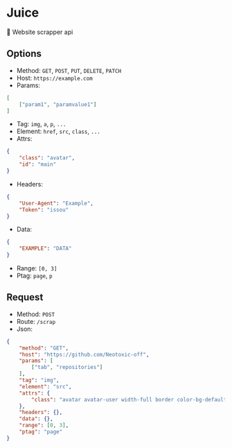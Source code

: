 # Juice
🧃 Website scrapper api

## Options
- Method: `GET`, `POST`, `PUT`, `DELETE`, `PATCH`
- Host: `https://example.com`
- Params: 
```JSON
[
    ["param1", "paramvalue1"]
]
```
- Tag: `img`, `a`, `p`, `...`
- Element: `href`, `src`, `class`, `...`
- Attrs:
```JSON
{
    "class": "avatar",
    "id": "main"
}
```
- Headers:
```JSON
{
    "User-Agent": "Example",
    "Token": "issou"
}
```
- Data:
```JSON
{
    "EXAMPLE": "DATA"
}
```
- Range: `[0, 3]`
- Ptag: `page`, `p`

## Request
- Method: `POST`
- Route: `/scrap`
- Json:
```JSON
{
    "method": "GET",
    "host": "https://github.com/Neotoxic-off",
    "params": [
        ["tab", "repositories"]
    ],
    "tag": "img",
    "element": "src",
    "attrs": {
        "class": "avatar avatar-user width-full border color-bg-default"
    },
    "headers": {},
    "data": {},
    "range": [0, 3],
    "ptag": "page"
}
```
